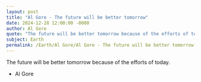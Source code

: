 ```yaml
---
layout: post
title: "Al Gore - The future will be better tomorrow"
date: 2024-12-28 12:00:00 -0000
author: Al Gore
quote: "The future will be better tomorrow because of the efforts of today."
subject: Earth
permalink: /Earth/Al Gore/Al Gore - The future will be better tomorrow
---
```


The future will be better tomorrow because of the efforts of today.

- Al Gore
